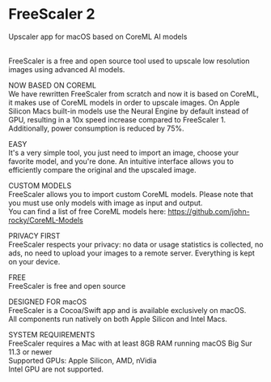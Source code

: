 
# FreeScaler 2
Upscaler app for macOS based on CoreML AI models<br><br>

FreeScaler is a free and open source tool used to upscale low resolution images using advanced AI models. 

NOW BASED ON COREML<br>
We have rewritten FreeScaler from scratch and now it is based on CoreML, it makes use of CoreML models in order to upscale images. On Apple Silicon Macs built-in models use the Neural Engine by default instead of GPU, resulting in a 10x speed increase compared to FreeScaler 1. Additionally, power consumption is reduced by 75%.

EASY<br>
It's a very simple tool, you just need to import an image, choose your favorite model, and you're done. 
An intuitive interface allows you to efficiently compare the original and the upscaled image.

CUSTOM MODELS<br>
FreeScaler allows you to import custom CoreML models. Please note that you must use only models with image as input and output.<br>
You can find a list of free CoreML models here: https://github.com/john-rocky/CoreML-Models

PRIVACY FIRST<br>
FreeScaler respects your privacy: no data or usage statistics is collected, no ads, no need to upload your images to a remote server. Everything is kept on your device.

FREE<br>
FreeScaler is free and open source 

DESIGNED FOR macOS<br>
FreeScaler is a Cocoa/Swift app and is available exclusively on macOS.<br>
All components run natively on both Apple Silicon and Intel Macs.

SYSTEM REQUIREMENTS<br>
FreeScaler requires a Mac with at least 8GB RAM running macOS Big Sur 11.3 or newer<br>
Supported GPUs: Apple Silicon, AMD, nVidia<br>
Intel GPU are not supported.<br>




